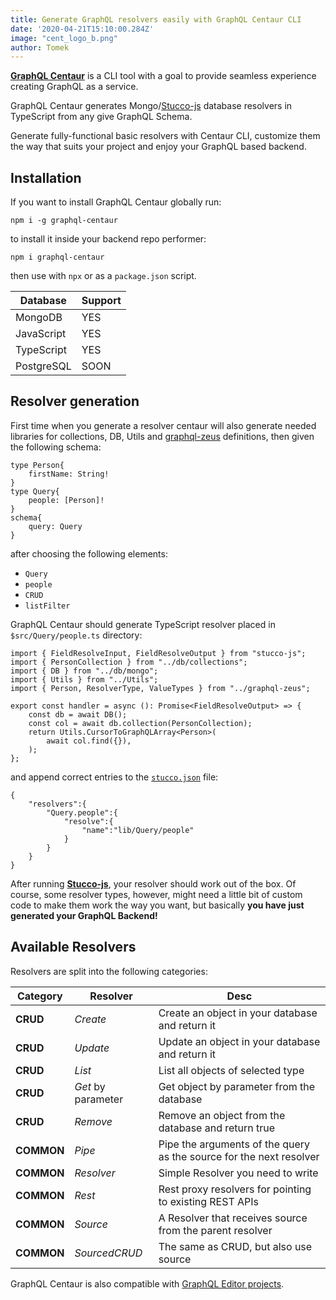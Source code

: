 ```yaml
---
title: Generate GraphQL resolvers easily with GraphQL Centaur CLI
date: '2020-04-21T15:10:00.284Z'
image: "cent_logo_b.png"
author: Tomek
---
```


 **[GraphQL Centaur](https://github.com/graphql-editor/graphql-centaur)** is a CLI tool with a goal to provide seamless experience creating GraphQL as a service. 

GraphQL Centaur generates Mongo/[Stucco-js](https://github.com/graphql-editor/stucco-js) database resolvers in TypeScript from any give GraphQL Schema.

Generate fully-functional basic resolvers with Centaur CLI, customize them the way that suits your project and enjoy your GraphQL based backend.

## Installation

If you want to install GraphQL Centaur globally run:
```
npm i -g graphql-centaur
```
to install it inside your backend repo performer:
```
npm i graphql-centaur
```
then use with `npx` or as a `package.json` script.


|Database|Support|
|--------|----------|
|MongoDB|YES|
|JavaScript|YES| 
|TypeScript|YES|
|PostgreSQL|SOON|





## Resolver generation

First time when you generate a resolver centaur will also generate needed libraries for collections, DB, Utils and [graphql-zeus](https://github.com/graphql-editor/graphql-zeus) definitions, then given the following schema:

```tsx
type Person{
    firstName: String!
}
type Query{
    people: [Person]!
}
schema{
    query: Query
}
```

after choosing the following elements:

- `Query`
- `people`
- `CRUD`
- `listFilter`

GraphQL Centaur should generate TypeScript resolver placed in `$src/Query/people.ts` directory:

```tsx
import { FieldResolveInput, FieldResolveOutput } from "stucco-js";
import { PersonCollection } from "../db/collections";
import { DB } from "../db/mongo";
import { Utils } from "../Utils";
import { Person, ResolverType, ValueTypes } from "../graphql-zeus";

export const handler = async (): Promise<FieldResolveOutput> => {
    const db = await DB();
    const col = await db.collection(PersonCollection);
    return Utils.CursorToGraphQLArray<Person>(
        await col.find({}),
    );
};
```

and append correct entries to the [`stucco.json`](https://github.com/graphql-editor/stucco-js) file:

```tsx
{
    "resolvers":{
        "Query.people":{
            "resolve":{
                "name":"lib/Query/people"
            }
        }
    }
}
```

After running **[Stucco-js](https://github.com/graphql-editor/stucco-js)**, your resolver should work out of the box. Of course, some resolver types, however, might need a little bit of custom code to make them work the way you want, but basically **you have just generated your GraphQL Backend!**

## Available Resolvers

Resolvers are split into the following categories:

|Category|Resolver|Desc|
|--------|----------|----------|
|**CRUD**|*Create*|Create an object in your database and return it|
|**CRUD**|*Update*|Update an object in your database and return it|
|**CRUD**|*List*|List all objects of selected type|
|**CRUD**|*Get* by parameter|Get object by parameter from the database|
|**CRUD**|*Remove*|Remove an object from the database and return true|
|**COMMON**|*Pipe*|Pipe the arguments of the query as the source for the next resolver|
|**COMMON**|*Resolver*|Simple Resolver you need to write|
|**COMMON**|*Rest*|Rest proxy resolvers for pointing to existing REST APIs|
|**COMMON**|*Source*|A Resolver that receives source from the parent resolver|
|**COMMON**|*SourcedCRUD*|The same as CRUD, but also use source|

GraphQL Centaur is also compatible with [GraphQL Editor projects](https://graphqleditor.com/).
